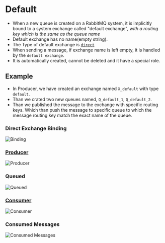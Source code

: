 # Default

- When a new queue is created on a RabbitMQ system, it is implicitly bound to a system exchange called "default exchange", _with a routing key which is the same as the queue name_
- Default exchange has no name(empty string).
- The Type of default exchange is [`direct`](https://github.com/prateeksib/rabbitmq-learning/tree/main/exchanges/direct)
- When sending a message, if exchange name is left empty, it is handled by the `default exchange`.
- It is automatically created, cannot be deleted and it have a special role.

## Example

- In Producer, we have created an exchange named `X_default` with type `default`.
- Than we crated two new queues named, `Q_default_1`, `Q_default_2`.
- Than we published the message to the exchange with specific routing keys. Which than push the message to specific queue to which the message routing key match the exact name of the queue.

### Direct Exchange Binding

![Binding](https://github.com/prateeksib/rabbitmq-learning/blob/main/images/direct-exchange.png)

### [Producer](https://github.com/prateeksib/rabbitmq-learning/blob/main/exchanges/direct/producer/producer.go)

![Producer](https://github.com/prateeksib/rabbitmq-learning/blob/main/images/direct-producer.png)

### Queued

![Queued](https://github.com/prateeksib/rabbitmq-learning/blob/main/images/direct-queued-msg.png)

### [Consumer](https://github.com/prateeksib/rabbitmq-learning/blob/main/exchanges/direct/consumer/consumer.go)

![Consumer](https://github.com/prateeksib/rabbitmq-learning/blob/main/images/direct-consumer.png)

### Consumed Messages

![Consumed Messages](https://github.com/prateeksib/rabbitmq-learning/blob/main/images/direct-consumed-msg.png)
